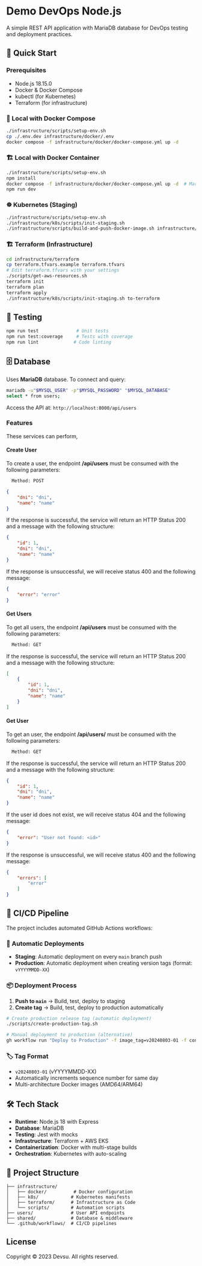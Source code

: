 # Demo DevOps Node.js

A simple REST API application with MariaDB database for DevOps testing and deployment practices.

## 🚀 Quick Start

### Prerequisites
- Node.js 18.15.0
- Docker & Docker Compose
- kubectl (for Kubernetes)
- Terraform (for infrastructure)

### 🐳 Local with Docker Compose
```bash
./infrastructure/scripts/setup-env.sh
cp ./.env.dev infrastructure/docker/.env
docker compose -f infrastructure/docker/docker-compose.yml up -d
```

### 🏗️ Local with Docker Container
```bash
./infrastructure/scripts/setup-env.sh
npm install
docker compose -f infrastructure/docker/docker-compose.yml up -d  # MariaDB only
npm run dev
```

### ☸️ Kubernetes (Staging)
```bash
./infrastructure/scripts/setup-env.sh
./infrastructure/k8s/scripts/init-staging.sh
./infrastructure/scripts/build-and-push-docker-image.sh infrastructure/docker/Dockerfile
```

### 🏗️ Terraform (Infrastructure)
```bash
cd infrastructure/terraform
cp terraform.tfvars.example terraform.tfvars
# Edit terraform.tfvars with your settings
./scripts/get-aws-resources.sh
terraform init
terraform plan
terraform apply
./infrastructure/k8s/scripts/init-staging.sh to-terraform
```

## 🧪 Testing

```bash
npm run test              # Unit tests
npm run test:coverage     # Tests with coverage
npm run lint             # Code linting
```

## 🗄️ Database

Uses **MariaDB** database. To connect and query:

```bash
mariadb -u"$MYSQL_USER" -p"$MYSQL_PASSWORD" "$MYSQL_DATABASE"
select * from users;
```

Access the API at: `http://localhost:8000/api/users`

### Features

These services can perform,

#### Create User

To create a user, the endpoint **/api/users** must be consumed with the following parameters:

```bash
  Method: POST
```

```json
{
    "dni": "dni",
    "name": "name"
}
```

If the response is successful, the service will return an HTTP Status 200 and a message with the following structure:

```json
{
    "id": 1,
    "dni": "dni",
    "name": "name"
}
```

If the response is unsuccessful, we will receive status 400 and the following message:

```json
{
    "error": "error"
}
```

#### Get Users

To get all users, the endpoint **/api/users** must be consumed with the following parameters:

```bash
  Method: GET
```

If the response is successful, the service will return an HTTP Status 200 and a message with the following structure:

```json
[
    {
        "id": 1,
        "dni": "dni",
        "name": "name"
    }
]
```

#### Get User

To get an user, the endpoint **/api/users/<id>** must be consumed with the following parameters:

```bash
  Method: GET
```

If the response is successful, the service will return an HTTP Status 200 and a message with the following structure:

```json
{
    "id": 1,
    "dni": "dni",
    "name": "name"
}
```

If the user id does not exist, we will receive status 404 and the following message:

```json
{
    "error": "User not found: <id>"
}
```

If the response is unsuccessful, we will receive status 400 and the following message:

```json
{
    "errors": [
        "error"
    ]
}
```

## 🔄 CI/CD Pipeline

The project includes automated GitHub Actions workflows:

### 🚀 Automatic Deployments

- **Staging**: Automatic deployment on every `main` branch push
- **Production**: Automatic deployment when creating version tags (format: `vYYYYMMDD-XX`)

### 📦 Deployment Process

1. **Push to `main`** → Build, test, deploy to staging
2. **Create tag** → Build, test, deploy to production automatically

```bash
# Create production release tag (automatic deployment)
./scripts/create-production-tag.sh

# Manual deployment to production (alternative)
gh workflow run "Deploy to Production" -f image_tag=v20240803-01 -f confirm_production=PRODUCTION
```

### 🏷️ Tag Format
- `v20240803-01` (vYYYYMMDD-XX)
- Automatically increments sequence number for same day
- Multi-architecture Docker images (AMD64/ARM64)

## 🛠️ Tech Stack

- **Runtime**: Node.js 18 with Express
- **Database**: MariaDB
- **Testing**: Jest with mocks
- **Infrastructure**: Terraform + AWS EKS
- **Containerization**: Docker with multi-stage builds
- **Orchestration**: Kubernetes with auto-scaling

## 📁 Project Structure

```
├── infrastructure/
│   ├── docker/          # Docker configuration
│   ├── k8s/            # Kubernetes manifests
│   ├── terraform/      # Infrastructure as Code
│   └── scripts/        # Automation scripts
├── users/              # User API endpoints
├── shared/             # Database & middleware
└── .github/workflows/  # CI/CD pipelines
```

## License

Copyright © 2023 Devsu. All rights reserved.